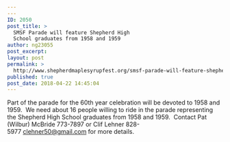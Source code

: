 ```yaml
---
---
ID: 2050
post_title: >
  SMSF Parade will feature Shepherd High
  School graduates from 1958 and 1959
author: ng23055
post_excerpt:
layout: post
permalink: >
  http://www.shepherdmaplesyrupfest.org/smsf-parade-will-feature-shepherd-high-school-graduates-from-1958-and-1959/
published: true
post_date: 2018-04-22 14:45:04
---
```

Part of the parade for the 60th year celebration will be devoted to 1958 and 1959.  We need about 16 people willing to ride in the parade representing the Shepherd High School graduates from 1958 and 1959.  Contact Pat (Wilbur) McBride 773-7897 or Clif Lehner 828-5977 <a href="mailto:clehner50@gmail.com" rel="noreferrer">clehner50@gmail.com</a> for more details.